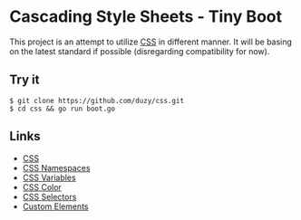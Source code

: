 # Cascading Style Sheets - Tiny Boot

This project is an attempt to utilize [CSS][css] in different manner. It will be
basing on the latest standard if possible (disregarding compatibility for now).

Try it
-------

```shell
$ git clone https://github.com/duzy/css.git
$ cd css && go run boot.go
```

Links
-----

  * [CSS][css]
  * [CSS Namespaces][css-namespaces]
  * [CSS Variables][css-var]
  * [CSS Color][css-color]
  * [CSS Selectors][css-selectors]
  * [Custom Elements][customelements]

[css]: https://www.w3.org/TR/CSS/
[css-namespaces]: https://www.w3.org/TR/css-namespaces-3/
[css-var]: https://www.w3.org/TR/css-variables/
[css-color]: https://www.w3.org/TR/css3-color/
[css-anim]: https://www.w3.org/TR/css3-animations/
[css-speech]: https://www.w3.org/TR/css3-speech/
[css-transform]: https://www.w3.org/TR/css-transforms-1/
[css-transition]: https://www.w3.org/TR/css3-transitions/
[css-conditional]: https://www.w3.org/TR/css3-conditional/
[css-selectors]: https://www.w3.org/TR/css3-selectors/
[customelements]: http://www.html5rocks.com/en/tutorials/webcomponents/customelements/
